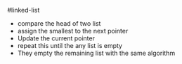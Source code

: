 #linked-list 
- compare the head of two list
- assign the smallest to the next pointer
- Update the current pointer
- repeat this until the any list is empty
- They empty the remaining list with the same algorithm